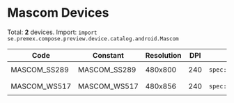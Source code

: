 # Mascom Devices

Total: **2** devices. Import: `import se.premex.compose.preview.device.catalog.android.Mascom`

| Code | Constant | Resolution | DPI | Compose Spec | Preview Usage |
|------|----------|------------|-----|-------------|---------------|
| MASCOM_SS289 | MASCOM_SS289 | 480x800 | 240 | `spec:width=480px,height=800px,dpi=240` | `@Preview(device = Mascom.MASCOM_SS289)` |
| MASCOM_WS517 | MASCOM_WS517 | 480x856 | 240 | `spec:width=480px,height=856px,dpi=240` | `@Preview(device = Mascom.MASCOM_WS517)` |

<!-- Generated automatically. Do not edit manually. -->
